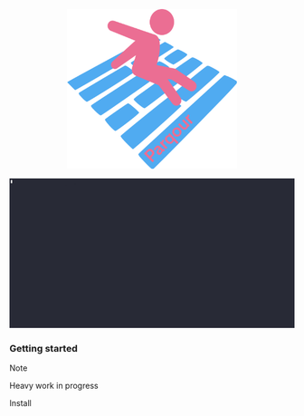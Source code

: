 <p align="center">
  <img src="https://github.com/jandremarais/parqour/raw/main/parqour2.svg" alt="Logo" width="300"/>
</p>

![Demo](demo.gif)

### Getting started

> [!NOTE]
> Heavy work in progress

Install
